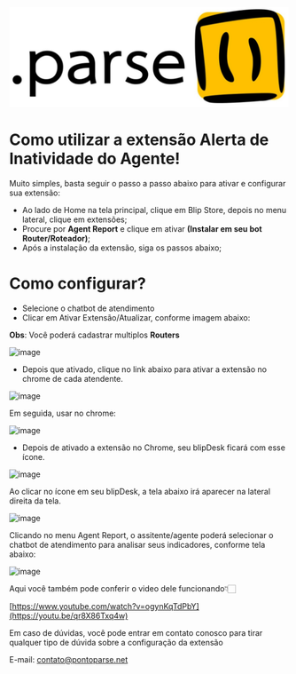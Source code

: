 ![N|Solid](https://raw.githubusercontent.com/Wilkor/img-clonebots/main/logoParseHorizontal.jpeg)


# Como utilizar a extensão Alerta de Inatividade do Agente!

Muito simples, basta seguir o passo a passo abaixo para ativar e configurar sua extensão:

 - Ao lado de Home na tela principal, clique em Blip Store, depois no menu lateral, clique em extensões;
 - Procure por **Agent Report** e clique em ativar **(Instalar em seu bot Router/Roteador)**;
 - Após a instalação da extensão, siga os passos abaixo;
 
 # Como configurar?
 
  - Selecione o chatbot de atendimento
  - Clicar em Ativar Extensão/Atualizar, conforme imagem abaixo:

 **Obs**: Você poderá cadastrar multiplos **Routers**
 
![image](https://github.com/Wilkor/doc-plugin-agent-report/assets/34819624/cae647b8-4357-4a2c-926a-1be2b6f7ffdb)

  
  - Depois que ativado, clique no link abaixo para ativar a extensão no chrome de cada atendente.
  
![image](https://github.com/Wilkor/doc-plugin-agent-report/assets/34819624/68ddf709-054b-447c-96b7-50b657272aa0)
   
   Em seguida, usar no chrome:
   
   ![image](https://user-images.githubusercontent.com/34819624/208984825-6bb8e412-70f9-4d92-852b-90510b0ba778.png)


  - Depois de ativado a extensão no Chrome, seu blipDesk ficará com esse ícone.
  
  ![image](https://user-images.githubusercontent.com/34819624/208979059-2e8abae9-c1ae-4d9b-ba2c-4dfea2de5df2.png)

  Ao clicar no ícone em seu blipDesk, a tela abaixo irá aparecer na lateral direita da tela.
  
![image](https://github.com/Wilkor/doc-plugin-agent-report/assets/34819624/f47f409d-90ea-4a38-8f95-076ad082e9e7)


  Clicando no menu Agent Report, o assitente/agente poderá selecionar o chatbot de atendimento para analisar seus indicadores, conforme tela abaixo:
  
  ![image](https://github.com/Wilkor/doc-plugin-agent-report/assets/34819624/ef4ee944-5ae5-472d-b374-683843fe006d)

  
 Aqui você também pode conferir o video dele funcionando👇🏻
 
 [https://www.youtube.com/watch?v=ogynKqTdPbY](https://youtu.be/qr8X86Txq4w)

 Em caso de dúvidas, você pode entrar em contato conosco para tirar qualquer tipo de dúvida sobre a configuração da extensão
 
 E-mail: contato@pontoparse.net
